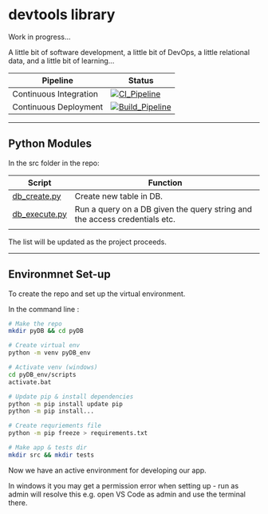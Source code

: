 # devtools library

Work in progress...

A little bit of software development, a little bit of DevOps, a little relational data, and a little bit of learning...

| Pipeline | Status
|--|--
| Continuous Integration | [![CI_Pipeline](https://github.com/iDataEngineer/pyDevLib/actions/workflows/CI_Pipeline.yml/badge.svg)](https://github.com/iDataEngineer/pyDevLib/actions/workflows/CI_Pipeline.yml)
| Continuous Deployment | [![Build_Pipeline](https://github.com/iDataEngineer/pyDevLib/actions/workflows/Build_pipeline.yml/badge.svg)](https://github.com/iDataEngineer/pyDevLib/actions/workflows/Build_pipeline.yml)

---

## Python Modules

In the src folder in the repo:

|**Script**|**Function**
|--|--
|[db_create.py](src\db_create.py) | Create new table in DB.
| [db_execute.py](src\db_execute.py) | Run a query on a DB given the query string and the access credentials etc.
|  |  

The list will be updated as the project proceeds.

---

## Environmnet Set-up

To create the repo and set up the virtual environment.

In the command line :

````bash
# Make the repo
mkdir pyDB && cd pyDB

# Create virtual env
python -m venv pyDB_env

# Activate venv (windows) 
cd pyDB_env/scripts
activate.bat

# Update pip & install dependencies
python -m pip install update pip 
python -m pip install...

# Create requriements file
python -m pip freeze > requirements.txt

# Make app & tests dir
mkdir src && mkdir tests
````

Now we have an active environment for developing our app.

In windows it you may get a permission error when setting up - run as admin will resolve this e.g. open VS Code as admin and use the terminal there.

